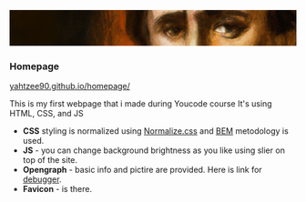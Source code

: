 ![I see you!](img/landscape.png)
### Homepage
[yahtzee90.github.io/homepage/](https://yahtzee90.github.io/homepage/)

This is my first webpage that i made during Youcode course 
It's using HTML, CSS, and JS

- **CSS** styling is normalized using [Normalize.css](https://necolas.github.io/normalize.css/) and [BEM](https://getbem.com/) metodology is used.
- **JS** - you can change background brightness as you like using slier on top of the site.
- **Opengraph** - basic info and pictire are provided. Here is link for [debugger](https://developers.facebook.com/tools/debug/?q=https%3A%2F%2Fyahtzee90.github.io%2Fhomepage%2F).
- **Favicon** - is there.
